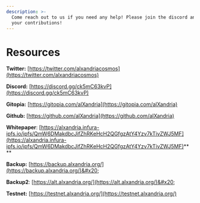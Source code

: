 ```yaml
---
description: >-
  Come reach out to us if you need any help! Please join the discord and share
  your contributions!
---
```


# Resources

**Twitter:** [https://twitter.com/alxandriacosmos](https://twitter.com/alxandriacosmos)

**Discord:** [https://discord.gg/ck5mC63kvP](https://discord.gg/ck5mC63kvP)

**Gitopia:** [https://gitopia.com/alXandria](https://gitopia.com/alXandria)

**Github:** [https://github.com/alXandria](https://github.com/alXandria)

**Whitepaper**: [https://alxandria.infura-ipfs.io/ipfs/QmW6DMakdbcJifZhRKeHcH2QGfgzAtY4Yzv7kTivZWJ5MF](https://alxandria.infura-ipfs.io/ipfs/QmW6DMakdbcJifZhRKeHcH2QGfgzAtY4Yzv7kTivZWJ5MF)****

**Backup:** [https://backup.alxandria.org/](https://backup.alxandria.org/)&#x20;

**Backup2**: [https://alt.alxandria.org/](https://alt.alxandria.org/)&#x20;

**Testnet:** [https://testnet.alxandria.org/](https://testnet.alxandria.org/)
